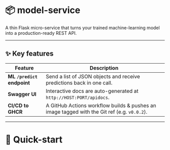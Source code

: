 # 📦 model-service

A thin Flask micro-service that turns your trained machine-learning model into a production-ready REST API.

---

## ✨  Key features
| Feature | Description |
|---------|-------------|
| **ML `/predict` endpoint** | Send a list of JSON objects and receive predictions back in one call. |
| **Swagger UI** | Interactive docs are auto-generated at `http://HOST:PORT/apidocs`. |
| **CI/CD to GHCR** | A GitHub Actions workflow builds & pushes an image tagged with the Git ref (e.g. `v0.0.2`). |

---

# 🏁 Quick-start